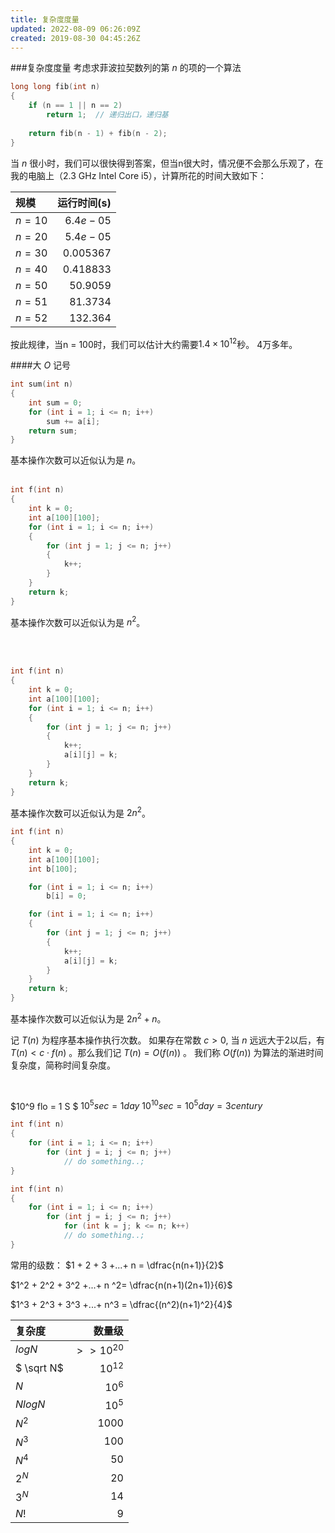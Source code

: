 ```yaml
---
title: 复杂度度量
updated: 2022-08-09 06:26:09Z
created: 2019-08-30 04:45:26Z
---
```


###复杂度度量
考虑求菲波拉契数列的第 $n$ 的项的一个算法
```c++
long long fib(int n)
{
    if (n == 1 || n == 2)
        return 1;  // 递归出口，递归基
        
    return fib(n - 1) + fib(n - 2);
}
```
当 $n$ 很小时，我们可以很快得到答案，但当n很大时，情况便不会那么乐观了，在我的电脑上（2.3 GHz Intel Core i5），计算所花的时间大致如下：

|规模|运行时间(s)|
|:-|-:|
|$n = 10$|$6.4e-05$|
|$n = 20$|$5.4e-05$|
|$n = 30$|$0.005367$|
|$n = 40$|$0.418833$|
|$n = 50$|$50.9059$|
|$n = 51$|$81.3734$|
|$n = 52$|$132.364$|

按此规律，当n = 100时，我们可以估计大约需要$1.4 \times 10^{12}$秒。
4万多年。

####大 $O$ 记号


```c++
int sum(int n)
{
    int sum = 0;
    for (int i = 1; i <= n; i++)
        sum += a[i];
    return sum;
}
```
基本操作次数可以近似认为是 $n$。
<br>
<br>

```c++
int f(int n)
{
    int k = 0;
    int a[100][100];
    for (int i = 1; i <= n; i++)
    {
        for (int j = 1; j <= n; j++)
        {
            k++;
        }
    }
    return k;
}
```
基本操作次数可以近似认为是 $n^2$。

<br>
<br>

```c++
int f(int n)
{
    int k = 0;
    int a[100][100];
    for (int i = 1; i <= n; i++)
    {
        for (int j = 1; j <= n; j++)
        {
            k++;
            a[i][j] = k;
        }
    }
    return k;
}
```
基本操作次数可以近似认为是 $2n^2$。


```c++
int f(int n)
{
    int k = 0;
    int a[100][100];
    int b[100];

    for (int i = 1; i <= n; i++)
        b[i] = 0;

    for (int i = 1; i <= n; i++)
    {
        for (int j = 1; j <= n; j++)
        {
            k++;
            a[i][j] = k;
        }
    }
    return k;
}
```
基本操作次数可以近似认为是 $2n^2 + n$。


记 $T(n)$ 为程序基本操作执行次数。
如果存在常数 $c > 0$, 当 $n$ 远远大于2以后，有 $T(n) < c \cdot f(n)$ 。那么我们记 $T(n) = O( f(n) )$ 。
我们称 $O(f(n))$ 为算法的渐进时间复杂度，简称时间复杂度。

<br>




$10^9 flo  = 1 S $
$10^5 sec = 1 day$
$10^10 sec = 10^5 day = 3 century$  






```c++
int f(int n)
{
    for (int i = 1; i <= n; i++)
        for (int j = i; j <= n; j++)
            // do something..;
}
```

```c++
int f(int n)
{
    for (int i = 1; i <= n; i++)
        for (int j = i; j <= n; j++)
            for (int k = j; k <= n; k++)
            // do something..;
}
```
常用的级数：
$1 + 2 + 3 +...+ n = \dfrac{n(n+1)}{2}$

$1^2 + 2^2 + 3^2 +...+ n ^2= \dfrac{n(n+1)(2n+1)}{6}$

$1^3 + 2^3 + 3^3 +...+ n^3 = \dfrac{(n^2)(n+1)^2}{4}$



|复杂度|数量级|
|:-|-:|
|$logN$|$>>10^{20}$|
|$ \sqrt N$|$10^{12}$|
|$N$	|$10^6$|
|$NlogN$	|$10^5$|
|$N^2$	|$1000$|
|$N^3$	|$100$|
|$N^4$	|$50$|
|$2^N$	|$20$|
|$3^N$	|$14$|
|$N!$	|$9$|


